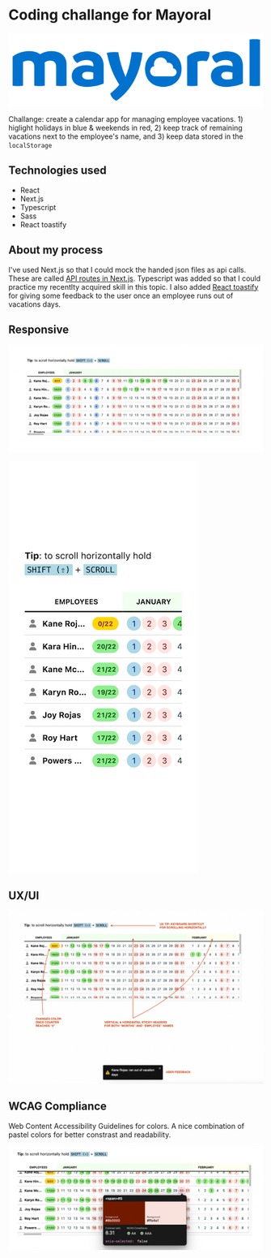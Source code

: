 # Coding challange for Mayoral

![Mayoral](public/images/mayoral.svg)

Challange: create a calendar app for managing employee vacations. 1) higlight holidays in blue & weekends in red, 2) keep track of remaining vacations next to the employee's name, and 3) keep data stored in the `localStorage`

## Technologies used

- React
- Next.js
- Typescript
- Sass
- React toastify

## About my process

I've used Next.js so that I could mock the handed json files as api calls. These are called [API routes in Next.js](https://nextjs.org/docs/api-routes/introduction). Typescript was added so that I could practice my recentlty acquired skill in this topic. I also added [React toastify](https://fkhadra.github.io/react-toastify/introduction) for giving some feedback to the user once an employee runs out of vacations days.

## Responsive

![Calendar App - Desktop](public/images/calendar-app-desktop.png)

![Calendar App - Desktop](public/images/calendar-app-mobile.png)

## UX/UI

![UI / UX](public/images/calendar-ui-ux.png)

## WCAG Compliance

Web Content Accessibility Guidelines for colors. A nice combination of pastel colors for better constrast and readability.

![WCAG Compliance colors](public/images/colors.png)
